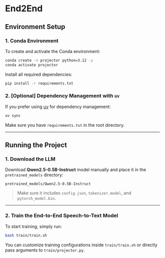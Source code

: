 # End2End

## Environment Setup

### 1. Conda Environment

To create and activate the Conda environment:

```bash
conda create -n projector python=3.12 -y
conda activate projector
```

Install all required dependencies:

```bash
pip install -r requirements.txt
```

### 2. [Optional] Dependency Management with `uv`

If you prefer using [uv](https://github.com/astral-sh/uv) for dependency management:

```bash
uv sync
```

Make sure you have `requirements.txt` in the root directory.

---

## Running the Project

### 1. Download the LLM

Download **Qwen2.5-0.5B-Instruct** model manually and place it in the `pretrained_models` directory:

```
pretrained_models/Qwen2.5-0.5B-Instruct
```

> Make sure it includes `config.json`, `tokenizer.model`, and `pytorch_model.bin`.

---

### 2. Train the End-to-End Speech-to-Text Model

To start training, simply run:

```bash
bash train/train.sh
```

You can customize training configurations inside `train/train.sh` or directly pass arguments to `train/projector.py`.

